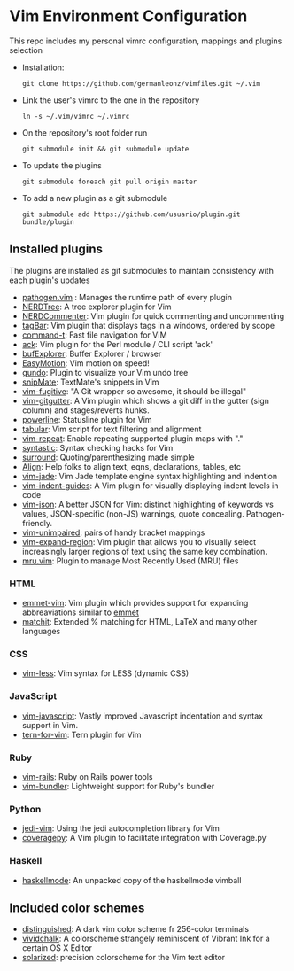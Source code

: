 # Vim Environment Configuration

This repo includes my personal vimrc configuration, mappings and plugins selection

* Installation:  

    ```shell
    git clone https://github.com/germanleonz/vimfiles.git ~/.vim
    ```

* Link the user's vimrc to the one in the repository

    ```shell
    ln -s ~/.vim/vimrc ~/.vimrc
    ```

* On the repository's root folder run

    ```shell
    git submodule init && git submodule update
    ```

* To update the plugins

    ```shell
    git submodule foreach git pull origin master
    ```

* To add a new plugin as a git submodule

    ```shell
    git submodule add https://github.com/usuario/plugin.git bundle/plugin
    ```

## Installed plugins

The plugins are installed as git submodules to maintain consistency with each plugin's updates

* [pathogen.vim](https://github.com/tpope/vim-pathogen) : Manages the runtime path of every plugin
* [NERDTree](https://github.com/scrooloose/nerdtree): A tree explorer plugin for Vim 
* [NERDCommenter](https://github.com/scrooloose/nerdcommenter): Vim plugin for quick commenting and uncommenting 
* [tagBar](https://github.com/majutsushi/tagbar): Vim plugin that displays tags in a windows, ordered by scope
* [command-t](https://github.com/wincent/Command-T): Fast file navigation for VIM
* [ack](https://github.com/mileszs/ack.vim): Vim plugin for the Perl module / CLI script 'ack'
* [bufExplorer](https://github.com/vim-scripts/bufexplorer.zip/tree/master): Buffer Explorer / browser
* [EasyMotion](https://github.com/easymotion/vim-easymotion): Vim motion on speed!
* [gundo](https://github.com/sjl/gundo.vim): Plugin to visualize your Vim undo tree
* [snipMate](https://github.com/garbas/vim-snipmate): TextMate's snippets in Vim
* [vim-fugitive](https://github.com/tpope/vim-fugitive): "A Git wrapper so awesome, it should be illegal"
* [vim-gitgutter](https://github.com/airblade/vim-gitgutter): A Vim plugin which shows a git diff in the gutter (sign column) and stages/reverts hunks.
* [powerline](https://github.com/powerline/powerline): Statusline plugin for Vim
* [tabular](https://github.com/godlygeek/tabular): Vim script for text filtering and alignment
* [vim-repeat](https://github.com/tpope/vim-repeat): Enable repeating supported plugin maps with "."
* [syntastic](https://github.com/scrooloose/syntastic): Syntax checking hacks for Vim
* [surround](https://github.com/tpope/vim-surround): Quoting/parenthesizing made simple
* [Align](https://github.com/vim-scripts/Align): Help folks to align text, eqns, declarations, tables, etc
* [vim-jade](https://github.com/digitaltoad/vim-jade): Vim Jade template engine syntax highlighting and indention
* [vim-indent-guides](https://github.com/nathanaelkane/vim-indent-guides): A Vim plugin for visually displaying indent levels in code
* [vim-json](https://github.com/elzr/vim-json): A better JSON for Vim: distinct highlighting of keywords vs values, JSON-specific (non-JS) warnings, quote concealing. Pathogen-friendly.
* [vim-unimpaired](https://github.com/tpope/vim-unimpaired): pairs of handy bracket mappings
* [vim-expand-region](https://github.com/terryma/vim-expand-region): Vim plugin that allows you to visually select increasingly larger regions of text using the same key combination.
* [mru.vim](https://github.com/vim-scripts/mru.vim): Plugin to manage Most Recently Used (MRU) files 

### HTML 
* [emmet-vim](https://github.com/mattn/emmet-vim): Vim plugin which provides support for expanding abbreaviations similar to [emmet](http://emmet.io/)
* [matchit](https://github.com/tmhedberg/matchit): Extended % matching for HTML, LaTeX and many other languages

### CSS
* [vim-less](https://github.com/groenewege/vim-less): Vim syntax for LESS (dynamic CSS)

### JavaScript
* [vim-javascript](https://github.com/pangloss/vim-javascript): Vastly improved Javascript indentation and syntax support in Vim.
* [tern-for-vim](https://github.com/ternjs/tern_for_vim): Tern plugin for Vim

### Ruby
* [vim-rails](https://github.com/tpope/vim-rails): Ruby on Rails power tools
* [vim-bundler](https://github.com/tpope/vim-bundler): Lightweight support for Ruby's bundler
 
### Python
* [jedi-vim](https://github.com/davidhalter/jedi-vim): Using the jedi autocompletion library for Vim
* [coveragepy](https://github.com/alfredodeza/coveragepy.vim): A Vim plugin to facilitate integration with Coverage.py

### Haskell
* [haskellmode](https://github.com/lukerandall/haskellmode-vim): An unpacked copy of the haskellmode vimball

## Included color schemes

* [distinguished](https://github.com/Lokaltog/vim-distinguished): A dark vim color scheme fr 256-color terminals
* [vividchalk](https://github.com/tpope/vim-vividchalk): A colorscheme strangely reminiscent of Vibrant Ink for a certain OS X Editor 
* [solarized](https://github.com/altercation/vim-colors-solarized): precision colorscheme for the Vim text editor 
